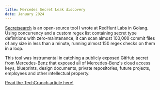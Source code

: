 ```yaml
---
title: Mercedes Secret Leak discovery
date: January 2024
---
```


[Secretsearch](https://gitlab.com/redhuntlabs-open-source/secretsearch) is an open-source tool I wrote at RedHunt Labs in Golang. Using concurrency and a custom regex list containing secret type definitions with zero-maintenance, it can scan almost 100,000 commit files of any size in less than a minute, running almost 150 regex checks on them in a loop.

This tool was instrumental in catching a publicly exposed GitHub secret from Mercedes-Benz that exposed all of Mercedes-Benz's cloud access keys, blueprints, design documents, private repositories, future projects, employees and other intellectual property.

[Read the TechCrunch article here!](https://techcrunch.com/2024/01/26/mercedez-benz-token-exposed-source-code-github/)